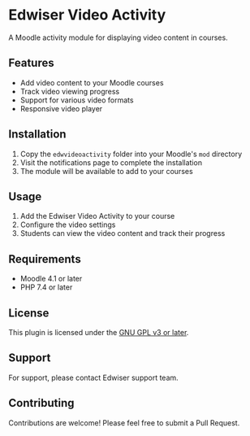 # Edwiser Video Activity

A Moodle activity module for displaying video content in courses.

## Features

- Add video content to your Moodle courses
- Track video viewing progress
- Support for various video formats
- Responsive video player

## Installation

1. Copy the `edwvideoactivity` folder into your Moodle's `mod` directory
2. Visit the notifications page to complete the installation
3. The module will be available to add to your courses

## Usage

1. Add the Edwiser Video Activity to your course
2. Configure the video settings
3. Students can view the video content and track their progress

## Requirements

- Moodle 4.1 or later
- PHP 7.4 or later

## License

This plugin is licensed under the [GNU GPL v3 or later](http://www.gnu.org/copyleft/gpl.html).

## Support

For support, please contact Edwiser support team.

## Contributing

Contributions are welcome! Please feel free to submit a Pull Request.